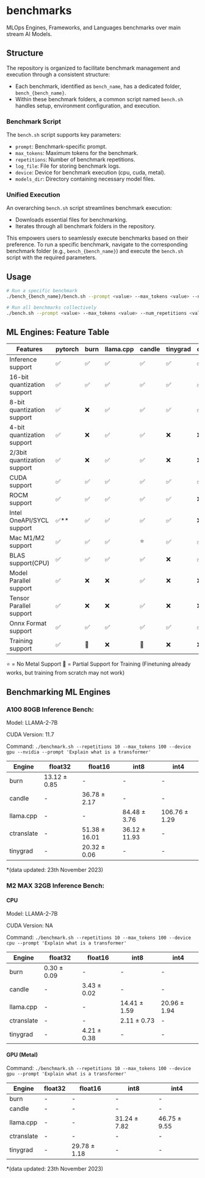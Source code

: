 # benchmarks
MLOps Engines, Frameworks, and Languages benchmarks over main stream AI Models.

## Structure

The repository is organized to facilitate benchmark management and execution through a consistent structure:

- Each benchmark, identified as `bench_name`, has a dedicated folder, `bench_{bench_name}`.
- Within these benchmark folders, a common script named `bench.sh` handles setup, environment configuration, and execution.

### Benchmark Script

The `bench.sh` script supports key parameters:

- `prompt`: Benchmark-specific prompt.
- `max_tokens`: Maximum tokens for the benchmark.
- `repetitions`: Number of benchmark repetitions.
- `log_file`: File for storing benchmark logs.
- `device`: Device for benchmark execution (cpu, cuda, metal).
- `models_dir`: Directory containing necessary model files.

### Unified Execution

An overarching `bench.sh` script streamlines benchmark execution:

- Downloads essential files for benchmarking.
- Iterates through all benchmark folders in the repository.

This empowers users to seamlessly execute benchmarks based on their preference. To run a specific benchmark, navigate to the corresponding benchmark folder (e.g., `bench_{bench_name}`) and execute the `bench.sh` script with the required parameters.



## Usage

```bash
# Run a specific benchmark
./bench_{bench_name}/bench.sh --prompt <value> --max_tokens <value> --num_repetitions <value> --log_file <file_path> --device <cpu/cuda/metal> --models_dir <path_to_models>

# Run all benchmarks collectively
./bench.sh --prompt <value> --max_tokens <value> --num_repetitions <value> --log_file <file_path> --device <cpu/cuda/metal> --models_dir <path_to_models>
```


## ML Engines: Feature Table

| Features                    | pytorch | burn | llama.cpp | candle | tinygrad | onnxruntime | CTranslate2 |
| --------------------------- | ------- | ---- | --------- | ------ | -------- | ----------- | ----------- |
| Inference support           | ✅      | ✅   | ✅        | ✅     | ✅       | ✅          | ✅          |
| 16-bit quantization support | ✅      | ✅   | ✅        | ✅     | ✅       | ✅          | ✅          |
| 8-bit quantization support  | ✅      | ❌   | ✅        | ✅     | ✅       | ✅          | ✅          |
| 4-bit quantization support  | ✅      | ❌   | ✅        | ✅     | ❌       | ❌          | ❌          |
| 2/3bit quantization support | ✅      | ❌   | ✅        | ✅     | ❌       | ❌          | ❌          |
| CUDA support                | ✅      | ✅   | ✅        | ✅     | ✅       | ✅          | ✅          |
| ROCM support                | ✅      | ✅   | ✅        | ✅     | ✅       | ❌          | ❌          |
| Intel OneAPI/SYCL support   | ✅**    | ✅   | ✅        | ✅     | ✅       | ❌          | ❌          |
| Mac M1/M2 support           | ✅      | ✅   | ✅        | ⭐     | ✅       | ✅          | ⭐          |
| BLAS support(CPU)           | ✅      | ✅   | ✅        | ✅     | ❌       | ✅          | ✅          |
| Model Parallel support      | ✅      | ❌   | ❌        | ✅     | ❌       | ❌          | ✅          |
| Tensor Parallel support     | ✅      | ❌   | ❌        | ✅     | ❌       | ❌          | ✅          |
| Onnx Format support         | ✅      | ✅   | ✅        | ✅     | ✅       | ✅          | ❌          |
| Training support            | ✅      | 🌟   | ❌        | 🌟     | ❌       | ❌          | ❌          |

⭐ = No Metal Support
🌟 = Partial Support for Training (Finetuning already works, but training from scratch may not work)

## Benchmarking ML Engines

### A100 80GB Inference Bench:

Model: LLAMA-2-7B

CUDA Version: 11.7

Command: `./benchmark.sh --repetitions 10 --max_tokens 100 --device gpu --nvidia --prompt 'Explain what is a transformer'`

| Engine      | float32      | float16       | int8          | int4          |
|-------------|--------------|---------------|---------------|---------------|
| burn        | 13.12 ± 0.85 |      -        |      -        |      -        |
| candle      |      -       | 36.78 ± 2.17  |      -        |      -        |
| llama.cpp   |      -       |      -        | 84.48 ± 3.76  | 106.76 ± 1.29 |
| ctranslate  |      -       | 51.38 ± 16.01 | 36.12 ± 11.93 |      -        |
| tinygrad    |      -       | 20.32 ± 0.06  |      -        |      -        |

*(data updated: 23th November 2023)


### M2 MAX 32GB Inference Bench:

#### CPU

Model: LLAMA-2-7B

CUDA Version: NA

Command: `./benchmark.sh --repetitions 10 --max_tokens 100 --device cpu --prompt 'Explain what is a transformer'`

| Engine      | float32       | float16       | int8         | int4         |
|-------------|--------------|--------------|--------------|--------------|
| burn        | 0.30 ± 0.09  |      -       |      -       |      -       |
| candle      |      -       | 3.43 ± 0.02  |      -       |      -       |
| llama.cpp   |      -       |      -       | 14.41 ± 1.59 | 20.96 ± 1.94 |
| ctranslate  |      -       |      -       | 2.11 ± 0.73  |      -       |
| tinygrad    |      -       | 4.21 ± 0.38  |      -       |      -       |

#### GPU (Metal)

Command: `./benchmark.sh --repetitions 10 --max_tokens 100 --device gpu --prompt 'Explain what is a transformer'`

| Engine      | float32       | float16       | int8         | int4         |
|-------------|--------------|--------------|--------------|--------------|
| burn        |      -       |      -       |      -       |      -       |
| candle      |      -       |      -       |      -       |      -       |
| llama.cpp   |      -       |      -       | 31.24 ± 7.82 | 46.75 ± 9.55 |
| ctranslate  |      -       |      -       |      -       |      -       |
| tinygrad    |      -       | 29.78 ± 1.18 |      -       |      -       |

*(data updated: 23th November 2023)
